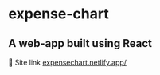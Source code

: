 # expense-chart

## A web-app built using React
🔗 Site link [expensechart.netlify.app/](https://expensechart.netlify.app/)
